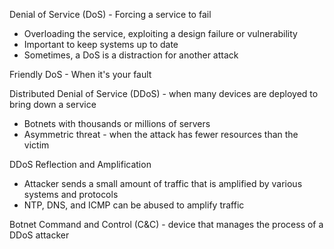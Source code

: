 Denial of Service (DoS) - Forcing a service to fail
- Overloading the service, exploiting a design failure or vulnerability
- Important to keep systems up to date
- Sometimes, a DoS is a distraction for another attack

Friendly DoS - When it's your fault

Distributed Denial of Service (DDoS) - when many devices are deployed to bring down a service
- Botnets with thousands or millions of servers
- Asymmetric threat - when the attack has fewer resources than the victim

DDoS Reflection and Amplification
- Attacker sends a small amount of traffic that is amplified by various systems and protocols
- NTP, DNS, and ICMP can be abused to amplify traffic

Botnet Command and Control (C&C) - device that manages the process of a DDoS attacker